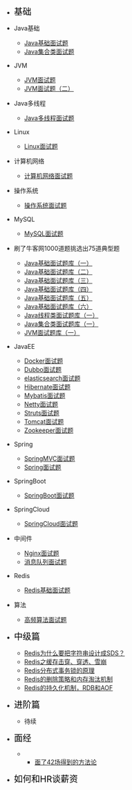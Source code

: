 - <font style="color:black;font-size:20px;font-weight:2px">基础</font>


- Java基础
  - [Java基础面试题](articles\Java基础\Java基础面试题.md)
  - [Java集合类面试题](articles\Java基础\Java集合类面试题.md)
- JVM
  
  - [JVM面试题](articles\JVM\JVM面试题.md)
  - [JVM面试题（二）](articles\JVM\JVM面试题（二）)
- Java多线程
  
  - [Java多线程面试题](articles\Java线程\Java多线程面试题.md)
- Linux
  
  - [Linux面试题](articles\Linux\Linux面试题.md)
- 计算机网络
  
  - [计算机网络面试题](articles\计算机网络\计算机网络面试题.md)
- 操作系统
  
  - [操作系统面试题](articles\操作系统\操作系统面试题.md)
- MySQL
  
  - [MySQL面试题](articles\MySQL\MySQL面试题.md)
- 刷了牛客网1000道题挑选出75道典型题
  - [Java基础面试题库（一）](articles\题库\Java基础面试题库（一）.md)
  - [Java基础面试题库（二）](articles\题库\Java基础面试题库（二）.md)
  - [Java基础面试题库（三）](articles\题库\Java基础面试题库（三）.md)
  - [Java基础面试题库（四）](articles\题库\Java基础面试题库（四）.md)
  - [Java基础面试题库（五）](articles\题库\Java基础面试题库（五）.md)
  - [Java基础面试题库（六）](articles\题库\Java基础面试题库（六）.md)
  - [Java线程类面试题库（一）](articles\题库\Java线程类面试题库（一）.md)
  - [Java集合类面试题库（一）](articles\题库\Java集合类面试题库（一）.md)
  - [JVM面试题库（一）](articles\题库\JVM面试题库（一）.md)
- JavaEE
  - [Docker面试题](articles\Java框架\Docker面试题.md)
  - [Dubbo面试题](articles\Java框架\Dubbo面试题.md)
  - [elasticsearch面试题](articles\Java框架\elasticsearch面试题.md)
  - [Hibernate面试题](articles\Java框架\Hibernate面试题.md)
  - [Mybatis面试题](articles\Java框架\Mybatis面试题.md)
  - [Netty面试题](articles\Java框架\Netty面试题.md)
  - [Struts面试题](articles\Java框架\Struts面试题.md)
  - [Tomcat面试题](articles\Java框架\Tomcat面试题.md)
  - [Zookeeper面试题](articles\Java框架\Zookeeper面试题.md)
- Spring
  - [SpringMVC面试题](articles\Spring\SpringMVC面试题.md)
  - [Spring面试题](articles\Spring\Spring面试题.md)
- SpringBoot
  
  - [SpringBoot面试题](articles\SpringBoot\SpringBoot面试题.md)
- SpringCloud
  
  - [SpringCloud面试题](articles\SpringCloud\SpringCloud面试题.md)
- 中间件
  - [Nginx面试题](articles\中间件\Nginx面试题.md)
  - [消息队列面试题](articles\中间件\消息队列面试题.md)
- Redis
  - [Redis基础面试题](articles\Redis\Redis面试题.md)
  
- 算法

  - [高频算法面试题](articles\算法\高频算法面试题.md)

- <font style="color:black;font-size:20px;font-weight:2px">中级篇</font>
  - [Redis为什么要把字符串设计成SDS？](articles\Redis\Redis为什么要把字符串设计成SDS？.md)
  - [Redis之缓存击穿、穿透、雪崩](articles\Redis\Redis之缓存击穿、穿透、雪崩.md)
  - [Redis分布式事务锁的原理](articles\Redis\Redis分布式事务锁的原理.md)
  - [Redis的删除策略和内存淘汰机制](articles\Redis\Redis的删除策略和内存淘汰机制.md)
  - [Redis的持久化机制，RDB和AOF](articles\Redis\Redis的持久化机制，RDB和AOF.md)
  
- <font style="color:black;font-size:20px;font-weight:2px">进阶篇</font>
  - 待续

- <font style="color:black;font-size:20px;font-weight:2px">面经</font>


  - - [面了42场得到的方法论](articles\面经\42场面试得出的结论.md)

- <font style="color:black;font-size:20px;font-weight:2px">如何和HR谈薪资</font>

